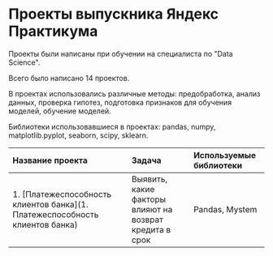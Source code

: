 # Проекты выпускника Яндекс Практикума

Проекты были написаны при обучении на специалиста по "Data Science".

Всего было написано 14 проектов.

В проектах использовались различные методы: предобработка, анализ данных, проверка гипотез, подготовка признаков для обучения моделей, обучение моделей.
 
Библиотеки использовавшиеся в проектах: pandas, numpy, matplotlib.pyplot, seaborn, scipy, sklearn.

| Название проекта | Задача | Используемые библиотеки |
| :---------------------- | :---------------------- | :---------------------- |
| 1. [Платежеспособность клиентов банка](1. Платежеспособность клиентов банка) | Выявить, какие факторы влияют на возврат кредита в срок | Pandas, Mystem |
